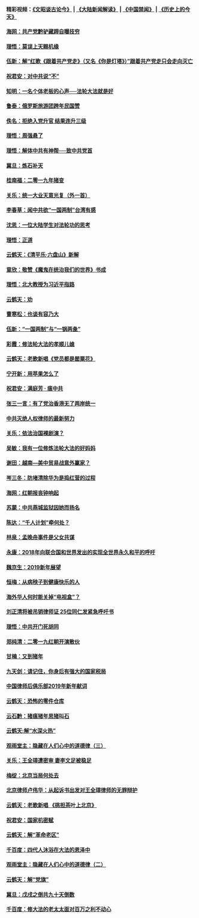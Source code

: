 #### 精彩视频：[《文昭谈古论今》](https://github.com/gfw-breaker/wenzhao/blob/master/README.md?t=01130630) | [《大陆新闻解读》](https://github.com/gfw-breaker/ntdtv-comedy/blob/master/README.md?t=01130630) | [《中国禁闻》](https://github.com/gfw-breaker/ntdtv-news/blob/master/README.md?t=01130630) | [《历史上的今天》](https://github.com/gfw-breaker/today-in-history/blob/master/README.md?t=01130630) 

#### [海网：共产党黔驴藏蹄自曝技穷](../pages/nsc993/n10969562.md?t=01130630) 

#### [理悟：莫误上天赐机缘](../pages/nsc993/n10969514.md?t=01130630) 

#### [伍新：解“红歌《跟着共产党走》（又名《你是灯塔》）”跟着共产党走只会走向灭亡](../pages/nsc993/n10969074.md?t=01130630) 

#### [祝君安：对中共说“不”](../pages/nsc993/n10968464.md?t=01130630) 

#### [知明：一名个体老板的心声──法轮大法就是好](../pages/nsc993/n10967473.md?t=01130630) 

#### [鲁泰：俄罗斯旅游团跨年民国赞](../pages/nsc993/n10967035.md?t=01130630) 

#### [佚名：拒绝入党升官  结果连升三级](../pages/nsc993/n10965069.md?t=01130630) 

#### [理悟：周强悬了](../pages/nsc993/n10965044.md?t=01130630) 

#### [理悟：解体中共有神帮──致中共党首](../pages/nsc993/n10963824.md?t=01130630) 

#### [冀旦：炼石补天](../pages/nsc993/n10963818.md?t=01130630) 

#### [桂南福：二零一九年猪变](../pages/nsc993/n10963774.md?t=01130630) 

#### [关乐：统一大业天意光复（外一首）](../pages/nsc993/n10963765.md?t=01130630) 

#### [李春草：闻中共欲“一国两制”台湾有感](../pages/nsc993/n10963761.md?t=01130630) 

#### [沈思：一位大陆学生对法轮功的思考](../pages/nsc993/n10960706.md?t=01130630) 

#### [理悟：正道](../pages/nsc993/n10960529.md?t=01130630) 

#### [云鹤天：《清平乐‧六盘山》新解](../pages/nsc993/n10959258.md?t=01130630) 

#### [童欣：敬赞《魔鬼在统治我们的世界》书成](../pages/nsc993/n10959244.md?t=01130630) 

#### [理悟：北大教授为习近平指路](../pages/nsc993/n10959234.md?t=01130630) 

#### [云鹤天：劝](../pages/nsc993/n10959226.md?t=01130630) 

#### [曹寒松：也谈有容乃大](../pages/nsc993/n10959191.md?t=01130630) 

#### [伍新：“一国两制”与“一锅两彘”](../pages/nsc993/n10958297.md?t=01130630) 

#### [彩霞：修法轮大法的孝顺儿媳](../pages/nsc993/n10958333.md?t=01130630) 

#### [云鹤天：老歌新唱《党员都是罂粟花》](../pages/nsc993/n10958225.md?t=01130630) 

#### [宁开新：用苹果怎么了](../pages/nsc993/n10955962.md?t=01130630) 

#### [祝君安：满庭芳 · 瘟中共](../pages/nsc993/n10955949.md?t=01130630) 

#### [张三一言：有了党治香港无了两岸统一](../pages/nsc993/n10955943.md?t=01130630) 

#### [中共灭绝人权律师的最新努力](../pages/nsc993/n10954725.md?t=01130630) 

#### [关乐：依法治国裸剧演？](../pages/nsc993/n10952420.md?t=01130630) 

#### [吴敏：我有一位修炼法轮大法的好妈妈](../pages/nsc993/n10952484.md?t=01130630) 

#### [谢田：越南—美中贸易战意外赢家？](../pages/nsc993/n10940351.md?t=01130630) 

#### [岑三冬：防堵清除华为是捣红营的过程](../pages/nsc993/n10952342.md?t=01130630) 

#### [海网：红朝报丧钟响起](../pages/nsc993/n10951480.md?t=01130630) 

#### [苏蒙：中共燕城监狱因她而扬名](../pages/nsc993/n10951476.md?t=01130630) 

#### [陈达：“千人计划”牵何处？](../pages/nsc993/n10951466.md?t=01130630) 

#### [林泉：孟晚舟事件是父女共谋](../pages/nsc993/n10947780.md?t=01130630) 

#### [永康：2018年向联合国和世界发出的实现全世界永久和平的呼吁](../pages/nsc993/n10947756.md?t=01130630) 

#### [魏京生：2019新年展望](../pages/nsc993/n10947691.md?t=01130630) 

#### [恒梅：从病秧子到健康快乐的人](../pages/nsc993/n10947469.md?t=01130630) 

#### [海外华人何时能关掉“电视盒”？](../pages/nsc993/n10945406.md?t=01130630) 

#### [刘正清将被吊销律师证 25位同仁发紧急呼吁书](../pages/nsc993/n10944361.md?t=01130630) 

#### [理悟：中共开门死胡同](../pages/nsc993/n10944908.md?t=01130630) 

#### [郑纯清：二零一九红朝开演散伙](../pages/nsc993/n10944905.md?t=01130630) 

#### [甘楠：又到猪年](../pages/nsc993/n10944903.md?t=01130630) 

#### [九天剑：请记住，你身后有强大的国家税局](../pages/nsc993/n10944885.md?t=01130630) 

#### [中国律师后俱乐部2019年新年献词](../pages/nsc993/n10944348.md?t=01130630) 

#### [云鹤天：恐怖的零件仓库](../pages/nsc993/n10942847.md?t=01130630) 

#### [云石黔：猪瘟猪年思猪叫石](../pages/nsc993/n10943180.md?t=01130630) 

#### [云鹤天:解“水深火热”](../pages/nsc993/n10942828.md?t=01130630) 

#### [观雨堂主：隐藏在人们心中的道德律（三）](../pages/nsc993/n10941445.md?t=01130630) 

#### [关乐：王全璋遭密审 妻李文足被稳足](../pages/nsc993/n10941420.md?t=01130630) 

#### [梅绽：北京当局何处去](../pages/nsc993/n10941407.md?t=01130630) 

#### [北京律师卢伟华：从起诉书出发对王全璋律师的无罪辩护](../pages/nsc993/n10939303.md?t=01130630) 

#### [云鹤天：老歌新唱 《挑担茶叶上北京》](../pages/nsc993/n10937870.md?t=01130630) 

#### [祝君安：国家机密赋](../pages/nsc993/n10937863.md?t=01130630) 

#### [云鹤天：解“革命老区”](../pages/nsc993/n10937858.md?t=01130630) 

#### [千百度：四代人沐浴在大法的恩泽中](../pages/nsc993/n10937630.md?t=01130630) 

#### [观雨堂主：隐藏在人们心中的道德律（二）](../pages/nsc993/n10937219.md?t=01130630) 

#### [云鹤天：解“党旗”](../pages/nsc993/n10937211.md?t=01130630) 

#### [冀旦：戊戌之倒共九十天倒数](../pages/nsc993/n10937168.md?t=01130630) 

#### [千百度：修大法的老太太面对百万之利不动心](../pages/nsc993/n10934913.md?t=01130630) 

